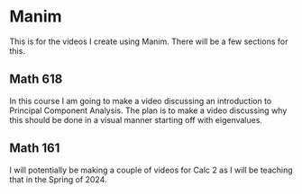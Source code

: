 # Manim
This is for the videos I create using Manim. There will be a few sections for this.

## Math 618

In this course I am going to make a video discussing an introduction to Principal Component Analysis. The plan is to make a video discussing why this should be done in a visual manner starting off with eigenvalues.

## Math 161

I will potentially be making a couple of videos for Calc 2 as I will be teaching that in the Spring of 2024.

